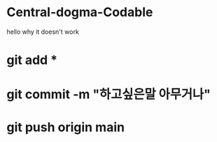 # Central-dogma-Codable
hello
why it doesn't work
# git add *
# git commit -m "하고싶은말 아무거나"
# git push origin main

